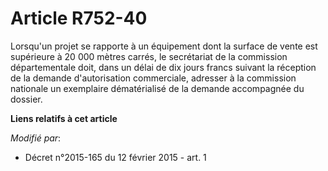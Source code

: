 # Article R752-40

Lorsqu'un projet se rapporte à un équipement dont la surface de vente est supérieure à 20 000 mètres carrés, le secrétariat
de la commission départementale doit, dans un délai de dix jours francs suivant la réception de la demande d'autorisation
commerciale, adresser à la commission nationale un exemplaire dématérialisé de la demande accompagnée du dossier.

**Liens relatifs à cet article**

_Modifié par_:

  - Décret n°2015-165 du 12 février 2015 - art. 1
